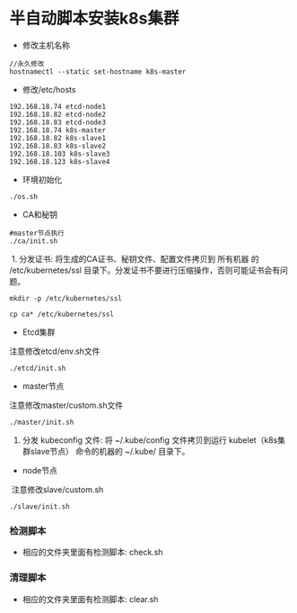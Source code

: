 # 半自动脚本安装k8s集群
- 修改主机名称

```
//永久修改
hostnamectl --static set-hostname k8s-master
```
- 修改/etc/hosts 

```
192.168.18.74 etcd-node1
192.168.18.82 etcd-node2
192.168.18.83 etcd-node3
192.168.18.74 k8s-master
192.168.18.82 k8s-slave1 
192.168.18.83 k8s-slave2
192.168.18.103 k8s-slave3
192.168.18.123 k8s-slave4
```

- 环境初始化
```
./os.sh
``` 

- CA和秘钥

```
#master节点执行
./ca/init.sh
```
  1. 分发证书: 将生成的CA证书、秘钥文件、配置文件拷贝到 所有机器 的 /etc/kubernetes/ssl 目录下。分发证书不要进行压缩操作，否则可能证书会有问题。

```
mkdir -p /etc/kubernetes/ssl 

cp ca* /etc/kubernetes/ssl
```


- Etcd集群 

 注意修改etcd/env.sh文件
```
./etcd/init.sh
```
- master节点

 注意修改master/custom.sh文件
 
 ```
 ./master/init.sh
 ```
  1. 分发 kubeconfig 文件: 将 ~/.kube/config 文件拷贝到运行 kubelet（k8s集群slave节点） 命令的机器的 ~/.kube/ 目录下。
  
 - node节点
 
  注意修改slave/custom.sh
  
  ```
  ./slave/init.sh
  ```
  
### 检测脚本
  - 相应的文件夹里面有检测脚本: check.sh

### 清理脚本
  - 相应的文件夹里面有检测脚本: clear.sh







